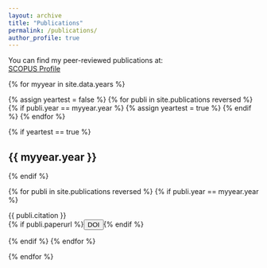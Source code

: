 ```yaml
---
layout: archive
title: "Publications"
permalink: /publications/
author_profile: true
---
```


<style>
.btn{
    margin-bottom:0;
}
.jumbotron{
    padding-bottom:0px;
    padding-top:5px;
    margin-top:10px;
    margin-bottom:10px
}
</style>

You can find my peer-reviewed publications at:
<br />
<a href="https://www.scopus.com/authid/detail.uri?authorId=55675224272">SCOPUS Profile</a>



{% for myyear in site.data.years %}

{% assign yeartest = false %}
{% for publi in site.publications reversed %}
  {% if publi.year == myyear.year %}
   {% assign yeartest = true %}
  {% endif %}
{% endfor %}


{% if yeartest == true %}
## {{ myyear.year }}
{% endif %}

{% for publi in site.publications reversed %}
{% if publi.year == myyear.year %}

  {{ publi.citation }}<br/>
  {% if publi.paperurl %}<a href="{{ publi.paperurl }}" target="_blank"><button type="button" class="btn btn-sm btn-success">DOI</button></a>{% endif %}

{% endif %}
{% endfor %}

{% endfor %}
